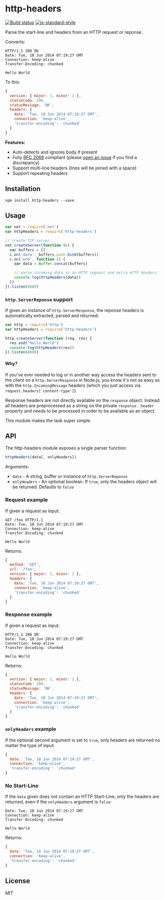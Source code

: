 # http-headers

[![Build status](https://travis-ci.org/watson/http-headers.svg?branch=master)](https://travis-ci.org/watson/http-headers)
[![js-standard-style](https://img.shields.io/badge/code%20style-standard-brightgreen.svg?style=flat)](https://github.com/feross/standard)

Parse the start-line and headers from an HTTP request or reponse.

Converts:

```http
HTTP/1.1 200 OK
Date: Tue, 10 Jun 2014 07:19:27 GMT
Connection: keep-alive
Transfer-Encoding: chunked

Hello World
```

To this:

```js
{
  version: { major: 1, minor: 1 },
  statusCode: 200,
  statusMessage: 'OK',
  headers: {
    date: 'Tue, 10 Jun 2014 07:19:27 GMT',
    connection: 'keep-alive',
    'transfer-encoding': 'chunked'
  }
}
```

**Features:**

- Auto-detects and ignores body if present
- Fully [RFC 2068](http://www.rfc-base.org/txt/rfc-2068.txt) compliant
  (please [open an issue](https://github.com/watson/http-headers/issues)
  if you find a discrepancy)
- Support multi-line headers (lines will be joined with a space)
- Support repeating headers

## Installation

```
npm install http-headers --save
```

## Usage

```js
var net = require('net')
var httpHeaders = require('http-headers')

// create TCP server
net.createServer(function (c) {
  var buffers = []
  c.on('data', buffers.push.bind(buffers))
  c.on('end', function () {
    var data = Buffer.concat(buffers)

    // parse incoming data as an HTTP request and extra HTTP headers
    console.log(httpHeaders(data))
  })
}).listen(8080)
```

### `http.ServerReponse` support

If given an instance of `http.ServerResponse`, the reponse headers is
automatically extracted, parsed and returned:

```js
var http = require('http')
var httpHeaders = require('http-headers')

http.createServer(function (req, res) {
  res.end('Hello World')
  console.log(httpHeaders(res))
}).listen(8080)
```

#### Why?

If you've ever needed to log or in another way access the headers sent
to the client on a `http.ServerResponse` in Node.js, you know it's not
as easy as with the `http.IncomingMessage` headers (which you just
access via `request.headers['content-type']`).

Response headers are not directly available on the `response` object.
Instead all headers are preprocessed as a string on the private
`response._header` property and needs to be processed in order to be
available as an object.

This module makes the task super simple.

## API

The http-headers module exposes a single parser function:

```js
httpHeaders(data[, onlyHeaders])
```

Arguments:

- `data` - A string, buffer or instance of `http.ServerReponse`
- `onlyHeaders` - An optional boolean. If `true`, only the headers
  object will be returned. Defaults to `false`

### Request example

If given a request as input:

```http
GET /foo HTTP/1.1
Date: Tue, 10 Jun 2014 07:19:27 GMT
Connection: keep-alive
Transfer-Encoding: chunked

Hello World
```

Returns:

```js
{
  method: 'GET',
  url: '/foo',
  version: { major: 1, minor: 1 },
  headers: {
    date: 'Tue, 10 Jun 2014 07:19:27 GMT',
    connection: 'keep-alive',
    'transfer-encoding': 'chunked'
  }
}
```

### Response example

If given a request as input:

```http
HTTP/1.1 200 OK
Date: Tue, 10 Jun 2014 07:19:27 GMT
Connection: keep-alive
Transfer-Encoding: chunked

Hello World
```

Returns:

```js
{
  version: { major: 1, minor: 1 },
  statusCode: 200,
  statusMessage: 'OK',
  headers: {
    date: 'Tue, 10 Jun 2014 07:19:27 GMT',
    connection: 'keep-alive',
    'transfer-encoding': 'chunked'
  }
}
```

### `onlyHeaders` example

If the optional second argument is set to `true`, only headers are
returned no matter the type of input:

```js
{
  date: 'Tue, 10 Jun 2014 07:19:27 GMT',
  connection: 'keep-alive',
  'transfer-encoding': 'chunked'
}
```

### No Start-Line

If the `data` given does not contain an HTTP Start-Line, only the
headers are returned, even if the `onlyHeaders` argument is `false`:

```http
Date: Tue, 10 Jun 2014 07:19:27 GMT
Connection: keep-alive
Transfer-Encoding: chunked

Hello World
```

Returns:

```js
{
  date: 'Tue, 10 Jun 2014 07:19:27 GMT',
  connection: 'keep-alive',
  'transfer-encoding': 'chunked'
}
```

## License

MIT

